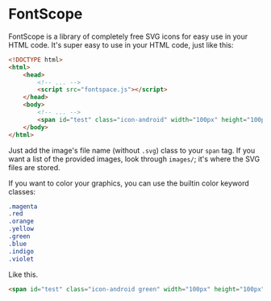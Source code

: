 # FontScope
FontScope is a library of completely free SVG icons for easy use in your HTML code.  It's super easy to use in your HTML code, just like this:

```html
<!DOCTYPE html>
<html>
    <head>
        <!-- ... -->
        <script src="fontspace.js"></script>
    </head>
    <body>
        <!-- ... -->
        <span id="test" class="icon-android" width="100px" height="100px"></span>
    </body>
</html>
```
Just add the image's file name (without `.svg`) class to your `span` tag.  If you want a list of the provided images, look through `images/`; it's where the SVG files are stored.

If you want to color your graphics, you can use the builtin color keyword classes:
```css
.magenta
.red
.orange
.yellow
.green
.blue
.indigo
.violet
```
Like this.
```html
<span id="test" class="icon-android green" width="100px" height="100px"></span>
```
